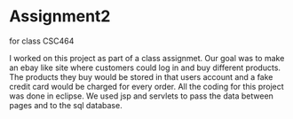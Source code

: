 # Assignment2
for class CSC464

I worked on this project as part of a class assignmet. Our goal was to make an ebay like site where customers could log in and buy different products. The products they buy would be stored in that users account and a fake credit card would be charged for every order. 
All the coding for this project was done in eclipse. We used jsp and servlets to pass the data between pages and to the sql database. 
